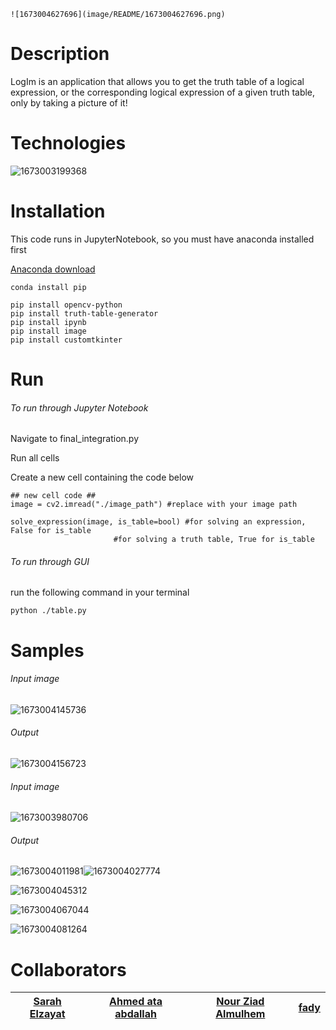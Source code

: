     ![1673004627696](image/README/1673004627696.png)


# Description

LogIm is an application that allows you to get the truth table of a logical expression, or the corresponding logical expression of a given truth table, only by taking a picture of it! 

# Technologies

![1673003199368](image/README/1673003199368.png)

# Installation

This code runs in JupyterNotebook, so you must have anaconda installed first

[Anaconda download](https://www.anaconda.com/products/distribution)

```
conda install pip

```

```
pip install opencv-python
pip install truth-table-generator
pip install ipynb
pip install image
pip install customtkinter

```

# Run

###### To run through Jupyter Notebook

Navigate to final_integration.py

Run all cells

Create a new cell containing the code below

```
## new cell code ##
image = cv2.imread("./image_path") #replace with your image path

solve_expression(image, is_table=bool) #for solving an expression, False for is_table
				       #for solving a truth table, True for is_table

```

###### To run through GUI

run the following command in your terminal

```
python ./table.py
```

# Samples

###### Input image

![1673004145736](image/README/1673004145736.png)

###### Output

![1673004156723](image/README/1673004156723.png)

###### Input image

![1673003980706](image/README/1673003980706.png)


###### Output

![1673004011981](image/README/1673004011981.png)![1673004027774](image/README/1673004027774.png)

![1673004045312](image/README/1673004045312.png)

![1673004067044](image/README/1673004067044.png)

![1673004081264](image/README/1673004081264.png)


# Collaborators

| [Sarah Elzayat](https://github.com/SarahElzayat) | [Ahmed ata abdallah](https://github.com/Ahmed-ata112) | [Nour Ziad Almulhem](https://github.com/nouralmulhem) | [fady](https://github.com/fady2001) |
| --------------------------------------------- | -------------------------------------------------- | -------------------------------------------------- | -------------------------------- |
